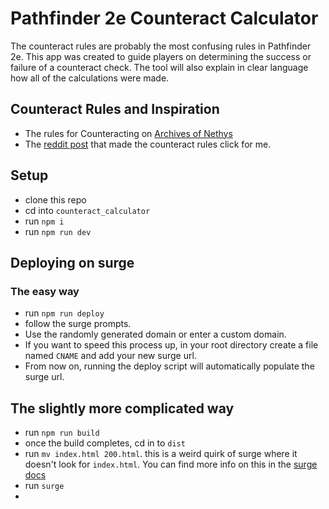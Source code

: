 # Pathfinder 2e Counteract Calculator

The counteract rules are probably the most confusing rules in Pathfinder 2e. This app was created to guide players on determining the success or failure of a counteract check. The tool will also explain in clear language how all of the calculations were made.  

## Counteract Rules and Inspiration

- The rules for Counteracting on [Archives of Nethys](https://2e.aonprd.com/Rules.aspx?ID=3280&Redirected=1)
- The [reddit post](https://www.reddit.com/r/Pathfinder2e/comments/13pyaky/a_visual_guide_to_counteract_checks/) that made the counteract rules click for me.

## Setup

- clone this repo
- cd into `counteract_calculator`
- run `npm i`
- run `npm run dev`

## Deploying on surge

### The easy way
- run `npm run deploy` 
- follow the surge prompts. 
- Use the randomly generated domain or enter a custom domain.
- If you want to speed this process up, in your root directory create a file named `CNAME` and add your new surge url.
- From now on, running the deploy script will automatically populate the surge url.

## The slightly more complicated way

- run `npm run build`
- once the build completes, cd in to `dist`
- run `mv index.html 200.html`. this is a weird quirk of surge where it doesn't look for `index.html`. You can find more info on this in the [surge docs]()
- run `surge`
- 